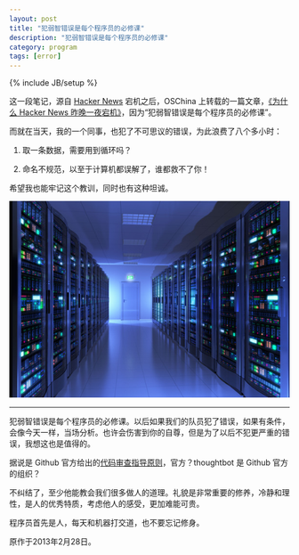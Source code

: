 ```yaml
---
layout: post
title: "犯弱智错误是每个程序员的必修课"
description: "犯弱智错误是每个程序员的必修课"
category: program
tags: [error]
---
```

{% include JB/setup %}

这一段笔记，源自 [Hacker News](http://news.ycombinator.com/) 宕机之后，OSChina 上转载的一篇文章，[《为什么 Hacker News 昨晚一夜宕机》](http://www.oschina.net/news/38109/why-hacker-news-down-whole-night)，因为“犯弱智错误是每个程序员的必修课”。

而就在当天，我的一个同事，也犯了不可思议的错误，为此浪费了八个多小时：

1. 取一条数据，需要用到循环吗？

2. 命名不规范，以至于计算机都误解了，谁都救不了你！

希望我也能牢记这个教训，同时也有这种坦诚。

![机房](/assets/images/2013/01/machine-room.jpg)

----

犯弱智错误是每个程序员的必修课。以后如果我们的队员犯了错误，如果有条件，会像今天一样，当场分析。也许会伤害到你的自尊，但是为了以后不犯更严重的错误，我想这也是值得的。

据说是 Github 官方给出的[代码审查指导原则](http://www.oschina.net/news/38067/github-code-review)，官方？thoughtbot 是 Github 官方的组织？

不纠结了，至少他能教会我们很多做人的道理。礼貌是非常重要的修养，冷静和理性，是人的优秀特质，考虑他人的感受，更加难能可贵。

程序员首先是人，每天和机器打交道，也不要忘记修身。

原作于2013年2月28日。

